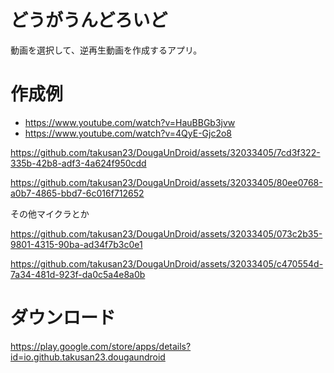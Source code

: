 # どうがうんどろいど
動画を選択して、逆再生動画を作成するアプリ。

# 作成例
- https://www.youtube.com/watch?v=HauBBGb3jvw
- https://www.youtube.com/watch?v=4QyE-Gjc2o8

https://github.com/takusan23/DougaUnDroid/assets/32033405/7cd3f322-335b-42b8-adf3-4a624f950cdd

https://github.com/takusan23/DougaUnDroid/assets/32033405/80ee0768-a0b7-4865-bbd7-6c016f712652

その他マイクラとか

https://github.com/takusan23/DougaUnDroid/assets/32033405/073c2b35-9801-4315-90ba-ad34f7b3c0e1

https://github.com/takusan23/DougaUnDroid/assets/32033405/c470554d-7a34-481d-923f-da0c5a4e8a0b

# ダウンロード
https://play.google.com/store/apps/details?id=io.github.takusan23.dougaundroid
